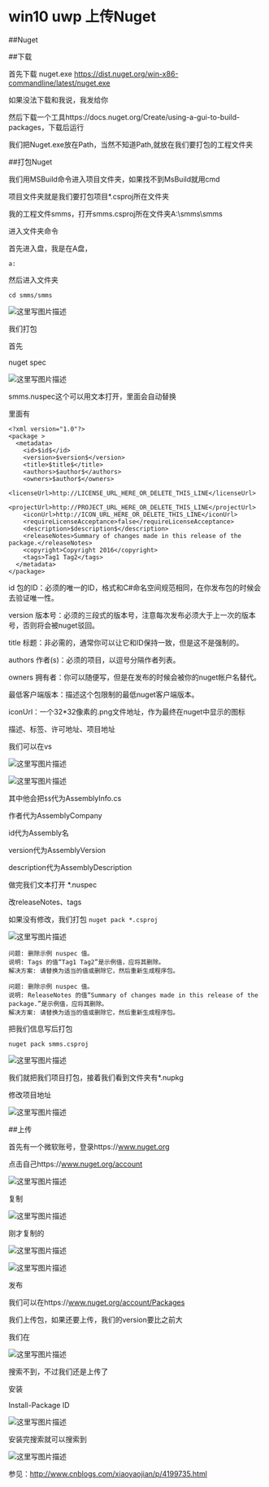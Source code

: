 # win10 uwp 上传Nuget

##Nuget





##下载

首先下载
nuget.exe https://dist.nuget.org/win-x86-commandline/latest/nuget.exe

如果没法下载和我说，我发给你

然后下载一个工具https://docs.nuget.org/Create/using-a-gui-to-build-packages，下载后运行

我们把Nuget.exe放在Path，当然不知道Path,就放在我们要打包的工程文件夹


##打包Nuget

我们用MSBuild命令进入项目文件夹，如果找不到MsBuild就用cmd

项目文件夹就是我们要打包项目*.csproj所在文件夹

我的工程文件smms，打开smms.csproj所在文件夹A:\smms\smms

进入文件夹命令

首先进入盘，我是在A盘，

```
a:
```

然后进入文件夹

```
cd smms/smms
```

![这里写图片描述](http://img.blog.csdn.net/20160705153953828)

我们打包

首先

nuget spec

![这里写图片描述](http://img.blog.csdn.net/20160705154308176)

smms.nuspec这个可以用文本打开，里面会自动替换

里面有

```
<?xml version="1.0"?>
<package >
  <metadata>
    <id>$id$</id>
    <version>$version$</version>
    <title>$title$</title>
    <authors>$author$</authors>
    <owners>$author$</owners>
    <licenseUrl>http://LICENSE_URL_HERE_OR_DELETE_THIS_LINE</licenseUrl>
    <projectUrl>http://PROJECT_URL_HERE_OR_DELETE_THIS_LINE</projectUrl>
    <iconUrl>http://ICON_URL_HERE_OR_DELETE_THIS_LINE</iconUrl>
    <requireLicenseAcceptance>false</requireLicenseAcceptance>
    <description>$description$</description>
    <releaseNotes>Summary of changes made in this release of the package.</releaseNotes>
    <copyright>Copyright 2016</copyright>
    <tags>Tag1 Tag2</tags>
  </metadata>
</package>
```

id 包的ID：必须的唯一的ID，格式和C#命名空间规范相同，在你发布包的时候会去验证唯一性。

version 版本号：必须的三段式的版本号，注意每次发布必须大于上一次的版本号，否则将会被nuget驳回。

title 标题：非必需的，通常你可以让它和ID保持一致，但是这不是强制的。

authors 作者(s)：必须的项目，以逗号分隔作者列表。

owners 拥有者：你可以随便写，但是在发布的时候会被你的nuget帐户名替代。

最低客户端版本：描述这个包限制的最低nuget客户端版本。

iconUrl：一个32*32像素的.png文件地址，作为最终在nuget中显示的图标

描述、标签、许可地址、项目地址

我们可以在vs

![这里写图片描述](http://img.blog.csdn.net/20160705154334553)

![这里写图片描述](http://img.blog.csdn.net/20160705154345051)

其中他会把`$$`代为AssemblyInfo.cs 

作者代为AssemblyCompany

id代为Assembly名

version代为AssemblyVersion

description代为AssemblyDescription

做完我们文本打开 *.nuspec

改releaseNotes、tags

如果没有修改，我们打包 `nuget pack *.csproj`

![这里写图片描述](http://img.blog.csdn.net/20160705154419364)

```
问题: 删除示例 nuspec 值。
说明: Tags 的值“Tag1 Tag2”是示例值，应将其删除。
解决方案: 请替换为适当的值或删除它，然后重新生成程序包。

问题: 删除示例 nuspec 值。
说明: ReleaseNotes 的值“Summary of changes made in this release of the package.”是示例值，应将其删除。
解决方案: 请替换为适当的值或删除它，然后重新生成程序包。
```

把我们信息写后打包

```
nuget pack smms.csproj
```

![这里写图片描述](http://img.blog.csdn.net/20160705154443317)

我们就把我们项目打包，接着我们看到文件夹有*.nupkg

修改项目地址

![这里写图片描述](http://img.blog.csdn.net/20160705154503646)


##上传

首先有一个微软账号，登录https://www.nuget.org

点击自己https://www.nuget.org/account

![这里写图片描述](http://img.blog.csdn.net/20160705154531195)

复制

![这里写图片描述](http://img.blog.csdn.net/20160705154957007)

刚才复制的

![这里写图片描述](http://img.blog.csdn.net/20160705154606068)

![这里写图片描述](http://img.blog.csdn.net/20160705154624787)

发布

我们可以在https://www.nuget.org/account/Packages

我们上传包，如果还要上传，我们的version要比之前大

我们在

![这里写图片描述](http://img.blog.csdn.net/20160705155015936)

搜索不到，不过我们还是上传了

安装

Install-Package ID

![这里写图片描述](http://img.blog.csdn.net/20160705155205298)

安装完搜索就可以搜索到

![这里写图片描述](http://img.blog.csdn.net/20160705155225430)

参见：http://www.cnblogs.com/xiaoyaojian/p/4199735.html
